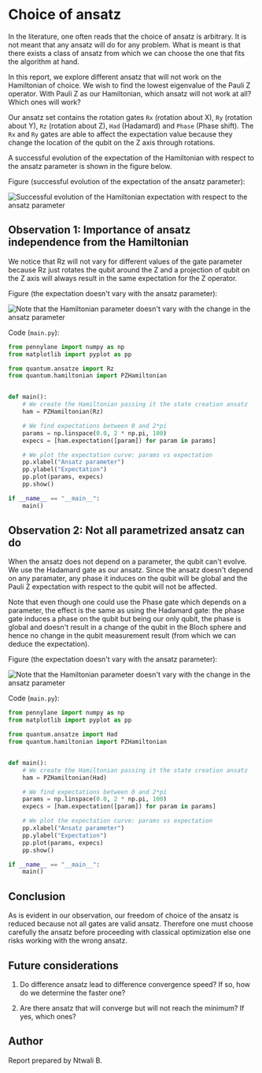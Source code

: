 # Choice of ansatz

In the literature, one often reads that the choice of ansatz is arbitrary.
It is not meant that any ansatz will do for any problem. What is meant is that there exists
a class of ansatz from which we can choose the one that fits the algorithm at hand.

In this report, we explore different ansatz that will not work on the Hamiltonian of choice.
We wish to find the lowest eigenvalue of the Pauli Z operator. With Pauli Z as our Hamiltonian,
which ansatz will not work at all? Which ones will work?

Our ansatz set contains the rotation gates `Rx` (rotation about X), `Ry` (rotation about Y), `Rz` (rotation about Z), `Had` (Hadamard) and `Phase` (Phase shift).
The `Rx` and `Ry` gates are able to affect the expectation value because they change the location of the qubit on the Z axis through rotations.

A successful evolution of the expectation of the Hamiltonian with respect to the ansatz parameter is shown in the figure below.

Figure (successful evolution of the expectation of the ansatz parameter):

![Successful evolution of the Hamiltonian expectation with respect to the ansatz parameter](images/Ansatz_1.png "Pauli Z expectation with the Ry ansatz parameter.")


## Observation 1: Importance of ansatz independence from the Hamiltonian

We notice that Rz will not vary for different values of the gate parameter because Rz just rotates
the qubit around the Z and a projection of qubit on the Z axis will always result in the same expectation
for the Z operator.

Figure (the expectation doesn't vary with the ansatz parameter):

![Note that the Hamiltonian parameter doesn't vary with the change in the ansatz parameter](images/Ansatz_2.png "Pauli Z expectation with the Rz ansatz parameter.")

Code (`main.py`):

```python
from pennylane import numpy as np
from matplotlib import pyplot as pp

from quantum.ansatze import Rz
from quantum.hamiltonian import PZHamiltonian


def main():
    # We create the Hamiltonian passing it the state creation ansatz
    ham = PZHamiltonian(Rz)

    # We find expectations between 0 and 2*pi
    params = np.linspace(0.0, 2 * np.pi, 100)
    expecs = [ham.expectation([param]) for param in params]

    # We plot the expectation curve: params vs expectation
    pp.xlabel("Ansatz parameter")
    pp.ylabel("Expectation")
    pp.plot(params, expecs)
    pp.show()

if __name__ == "__main__":
    main()

```


## Observation 2: Not all parametrized ansatz can do

When the ansatz does not depend on a parameter, the qubit can't evolve.
We use the Hadamard gate as our ansatz. Since the ansatz doesn't depend on any paramater,
any phase it induces on the qubit will be global and the Pauli Z expectation with respect
to the qubit will not be affected.

Note that even though one could use the Phase gate which depends on a parameter, the effect is the same
as using the Hadamard gate: the phase gate induces a phase on the qubit but being our only qubit, the phase
is global and doesn't result in a change of the qubit in the Bloch sphere and hence no change in
the qubit measurement result (from which we can deduce the expectation).

Figure (the expectation doesn't vary with the ansatz parameter):

![Note that the Hamiltonian parameter doesn't vary with the change in the ansatz parameter](images/Ansatz_3.png "Pauli Z expectation with the Hadamard ansatz parameter.")

Code (`main.py`):

```python
from pennylane import numpy as np
from matplotlib import pyplot as pp

from quantum.ansatze import Had
from quantum.hamiltonian import PZHamiltonian


def main():
    # We create the Hamiltonian passing it the state creation ansatz
    ham = PZHamiltonian(Had)

    # We find expectations between 0 and 2*pi
    params = np.linspace(0.0, 2 * np.pi, 100)
    expecs = [ham.expectation([param]) for param in params]

    # We plot the expectation curve: params vs expectation
    pp.xlabel("Ansatz parameter")
    pp.ylabel("Expectation")
    pp.plot(params, expecs)
    pp.show()

if __name__ == "__main__":
    main()

```

## Conclusion

As is evident in our observation, our freedom of choice of the ansatz is reduced because not all gates
are valid ansatz. Therefore one must choose carefully the ansatz before proceeding with classical optimization
else one risks working with the wrong ansatz.


## Future considerations

1. Do difference ansatz lead to difference convergence speed? If so, how do we determine the faster one?

2. Are there ansatz that will converge but will not reach the minimum? If yes, which ones?


## Author

Report prepared by Ntwali B.
